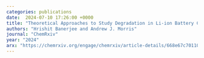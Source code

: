 ```yaml
---
categories: publications
date:  2024-07-10 17:26:00 +0000
title: "Theoretical Approaches to Study Degradation in Li-ion Battery Cathodes: Crucial Role of Exchange and Correlation"
authors: "Hrishit Banerjee and Andrew J. Morris"
journal: "ChemRxiv"
year: "2024"
arx: "https://chemrxiv.org/engage/chemrxiv/article-details/668e67c701103d79c598a06f"
---
```

